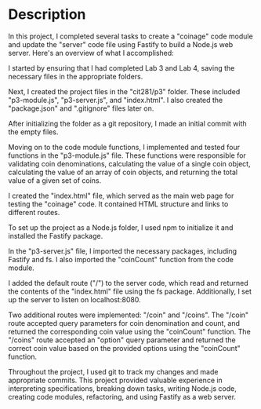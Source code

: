 # Description
In this project, I completed several tasks to create a "coinage" code module and update the "server" code file using Fastify to build a Node.js web server. Here's an overview of what I accomplished:

I started by ensuring that I had completed Lab 3 and Lab 4, saving the necessary files in the appropriate folders.

Next, I created the project files in the "cit281/p3" folder. These included "p3-module.js", "p3-server.js", and "index.html". I also created the "package.json" and ".gitignore" files later on.

After initializing the folder as a git repository, I made an initial commit with the empty files.

Moving on to the code module functions, I implemented and tested four functions in the "p3-module.js" file. These functions were responsible for validating coin denominations, calculating the value of a single coin object, calculating the value of an array of coin objects, and returning the total value of a given set of coins.

I created the "index.html" file, which served as the main web page for testing the "coinage" code. It contained HTML structure and links to different routes.

To set up the project as a Node.js folder, I used npm to initialize it and installed the Fastify package.

In the "p3-server.js" file, I imported the necessary packages, including Fastify and fs. I also imported the "coinCount" function from the code module.

I added the default route ("/") to the server code, which read and returned the contents of the "index.html" file using the fs package. Additionally, I set up the server to listen on localhost:8080.

Two additional routes were implemented: "/coin" and "/coins". The "/coin" route accepted query parameters for coin denomination and count, and returned the corresponding coin value using the "coinCount" function. The "/coins" route accepted an "option" query parameter and returned the correct coin value based on the provided options using the "coinCount" function.

Throughout the project, I used git to track my changes and made appropriate commits. This project provided valuable experience in interpreting specifications, breaking down tasks, writing Node.js code, creating code modules, refactoring, and using Fastify as a web server.
